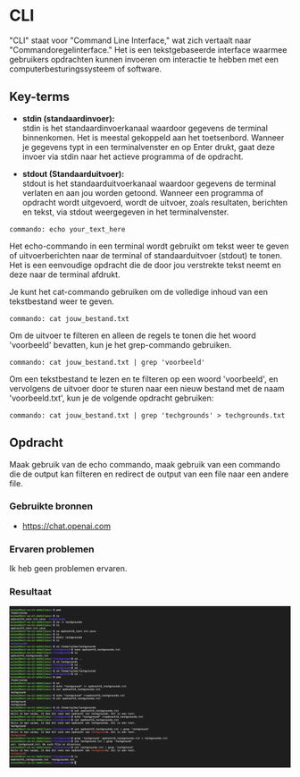 # CLI
"CLI" staat voor "Command Line Interface," wat zich vertaalt naar "Commandoregelinterface." Het is een tekstgebaseerde interface waarmee gebruikers opdrachten kunnen invoeren om interactie te hebben met een computerbesturingssysteem of software.

## Key-terms
* __stdin (standaardinvoer):__   
stdin is het standaardinvoerkanaal waardoor gegevens de terminal binnenkomen. Het is meestal gekoppeld aan het toetsenbord. Wanneer je gegevens typt in een terminalvenster en op Enter drukt, gaat deze invoer via stdin naar het actieve programma of de opdracht.  
  
* __stdout (Standaarduitvoer):__  
stdout is het standaarduitvoerkanaal waardoor gegevens de terminal verlaten en aan jou worden getoond. Wanneer een programma of opdracht wordt uitgevoerd, wordt de uitvoer, zoals resultaten, berichten en tekst, via stdout weergegeven in het terminalvenster.

```
commando: echo your_text_here
```
Het echo-commando in een terminal wordt gebruikt om tekst weer te geven of uitvoerberichten naar de terminal of standaarduitvoer (stdout) te tonen. Het is een eenvoudige opdracht die de door jou verstrekte tekst neemt en deze naar de terminal afdrukt.    

Je kunt het cat-commando gebruiken om de volledige inhoud van een tekstbestand weer te geven.
 ```
commando: cat jouw_bestand.txt
```   
  Om de uitvoer te filteren en alleen de regels te tonen die het woord 'voorbeeld' bevatten, kun je het grep-commando gebruiken.
 ```
commando: cat jouw_bestand.txt | grep 'voorbeeld'
```   
Om een tekstbestand te lezen en te filteren op een woord 'voorbeeld', en vervolgens de uitvoer door te sturen naar een nieuw bestand met de naam 'voorbeeld.txt', kun je de volgende opdracht gebruiken:  
  
   ```
commando: cat jouw_bestand.txt | grep 'techgrounds' > techgrounds.txt
```   

## Opdracht  
Maak gebruik van de echo commando, maak gebruik van een commando die de output kan filteren en redirect de output van een file naar een andere file. 
### Gebruikte bronnen
* https://chat.openai.com  

### Ervaren problemen
Ik heb geen problemen ervaren. 

### Resultaat
![SS.2_Inloggen](../00_includes/4.CLI.EchoCommando.png) 

